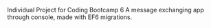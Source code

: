 Individual Project for Coding Bootcamp 6
A message exchanging app through console, made with EF6 migrations.

